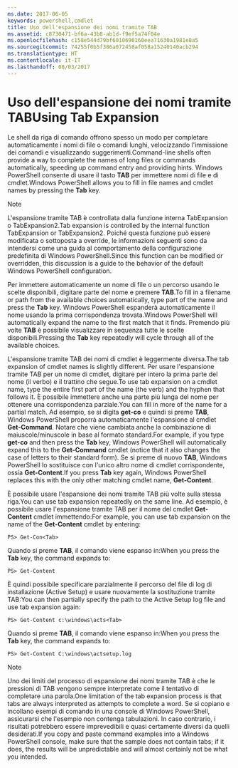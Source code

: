 ```yaml
---
ms.date: 2017-06-05
keywords: powershell,cmdlet
title: Uso dell'espansione dei nomi tramite TAB
ms.assetid: c8730471-bf6a-43b8-ab1d-f9ef5a74f04e
ms.openlocfilehash: c158e544d79bf6010690160eea71630a1981e8a5
ms.sourcegitcommit: 74255f0b5f386a072458af058a15240140acb294
ms.translationtype: HT
ms.contentlocale: it-IT
ms.lasthandoff: 08/03/2017
---
```

# <a name="using-tab-expansion"></a><span data-ttu-id="b5467-103">Uso dell'espansione dei nomi tramite TAB</span><span class="sxs-lookup"><span data-stu-id="b5467-103">Using Tab Expansion</span></span>
<span data-ttu-id="b5467-104">Le shell da riga di comando offrono spesso un modo per completare automaticamente i nomi di file o comandi lunghi, velocizzando l'immissione dei comandi e visualizzando suggerimenti.</span><span class="sxs-lookup"><span data-stu-id="b5467-104">Command-line shells often provide a way to complete the names of long files or commands automatically, speeding up command entry and providing hints.</span></span> <span data-ttu-id="b5467-105">Windows PowerShell consente di usare il tasto **TAB** per immettere nomi di file e di cmdlet.</span><span class="sxs-lookup"><span data-stu-id="b5467-105">Windows PowerShell allows you to fill in file names and cmdlet names by pressing the **Tab** key.</span></span>

> [!NOTE]
> <span data-ttu-id="b5467-106">L'espansione tramite TAB è controllata dalla funzione interna TabExpansion o TabExpansion2.</span><span class="sxs-lookup"><span data-stu-id="b5467-106">Tab expansion is controlled by the internal function TabExpansion or TabExpansion2.</span></span> <span data-ttu-id="b5467-107">Poiché questa funzione può essere modificata o sottoposta a override, le informazioni seguenti sono da intendersi come una guida al comportamento della configurazione predefinita di Windows PowerShell.</span><span class="sxs-lookup"><span data-stu-id="b5467-107">Since this function can be modified or overridden, this discussion is a guide to the behavior of the default Windows PowerShell configuration.</span></span>

<span data-ttu-id="b5467-108">Per immettere automaticamente un nome di file o un percorso usando le scelte disponibili, digitare parte del nome e premere **TAB**.</span><span class="sxs-lookup"><span data-stu-id="b5467-108">To fill in a filename or path from the available choices automatically, type part of the name and press the **Tab** key.</span></span> <span data-ttu-id="b5467-109">Windows PowerShell espanderà automaticamente il nome usando la prima corrispondenza trovata.</span><span class="sxs-lookup"><span data-stu-id="b5467-109">Windows PowerShell will automatically expand the name to the first match that it finds.</span></span> <span data-ttu-id="b5467-110">Premendo più volte **TAB** è possibile visualizzare in sequenza tutte le scelte disponibili.</span><span class="sxs-lookup"><span data-stu-id="b5467-110">Pressing the **Tab** key repeatedly will cycle through all of the available choices.</span></span>

<span data-ttu-id="b5467-111">L'espansione tramite TAB dei nomi di cmdlet è leggermente diversa.</span><span class="sxs-lookup"><span data-stu-id="b5467-111">The tab expansion of cmdlet names is slightly different.</span></span> <span data-ttu-id="b5467-112">Per usare l'espansione tramite TAB per un nome di cmdlet, digitare per intero la prima parte del nome (il verbo) e il trattino che segue.</span><span class="sxs-lookup"><span data-stu-id="b5467-112">To use tab expansion on a cmdlet name, type the entire first part of the name (the verb) and the hyphen that follows it.</span></span> <span data-ttu-id="b5467-113">È possibile immettere anche una parte più lunga del nome per ottenere una corrispondenza parziale.</span><span class="sxs-lookup"><span data-stu-id="b5467-113">You can fill in more of the name for a partial match.</span></span> <span data-ttu-id="b5467-114">Ad esempio, se si digita **get-co** e quindi si preme **TAB**, Windows PowerShell proporrà automaticamente l'espansione al cmdlet **Get-Command**. Notare che viene cambiata anche la combinazione di maiuscole/minuscole in base al formato standard.</span><span class="sxs-lookup"><span data-stu-id="b5467-114">For example, if you type **get-co** and then press the **Tab** key, Windows PowerShell will automatically expand this to the **Get-Command** cmdlet (notice that it also changes the case of letters to their standard form).</span></span> <span data-ttu-id="b5467-115">Se si preme di nuovo **TAB**, Windows PowerShell lo sostituisce con l'unico altro nome di cmdlet corrispondente, ossia **Get-Content**.</span><span class="sxs-lookup"><span data-stu-id="b5467-115">If you press **Tab** key again, Windows PowerShell replaces this with the only other matching cmdlet name, **Get-Content**.</span></span>

<span data-ttu-id="b5467-116">È possibile usare l'espansione dei nomi tramite TAB più volte sulla stessa riga.</span><span class="sxs-lookup"><span data-stu-id="b5467-116">You can use tab expansion repeatedly on the same line.</span></span> <span data-ttu-id="b5467-117">Ad esempio, è possibile usare l'espansione tramite TAB per il nome del cmdlet **Get-Content** cmdlet immettendo:</span><span class="sxs-lookup"><span data-stu-id="b5467-117">For example, you can use tab expansion on the name of the **Get-Content** cmdlet by entering:</span></span>

```
PS> Get-Con<Tab>
```

<span data-ttu-id="b5467-118">Quando si preme **TAB**, il comando viene espanso in:</span><span class="sxs-lookup"><span data-stu-id="b5467-118">When you press the **Tab** key, the command expands to:</span></span>

```
PS> Get-Content
```

<span data-ttu-id="b5467-119">È quindi possibile specificare parzialmente il percorso del file di log di installazione (Active Setup) e usare nuovamente la sostituzione tramite TAB:</span><span class="sxs-lookup"><span data-stu-id="b5467-119">You can then partially specify the path to the Active Setup log file and use tab expansion again:</span></span>

```
PS> Get-Content c:\windows\acts<Tab>
```

<span data-ttu-id="b5467-120">Quando si preme **TAB**, il comando viene espanso in:</span><span class="sxs-lookup"><span data-stu-id="b5467-120">When you press the **Tab** key, the command expands to:</span></span>

```
PS> Get-Content C:\windows\actsetup.log
```

> [!NOTE]
> <span data-ttu-id="b5467-121">Uno dei limiti del processo di espansione dei nomi tramite TAB è che le pressioni di TAB vengono sempre interpretate come il tentativo di completare una parola.</span><span class="sxs-lookup"><span data-stu-id="b5467-121">One limitation of the tab expansion process is that tabs are always interpreted as attempts to complete a word.</span></span> <span data-ttu-id="b5467-122">Se si copiano e incollano esempi di comando in una console di Windows PowerShell, assicurarsi che l'esempio non contenga tabulazioni. In caso contrario, i risultati potrebbero essere imprevedibili e quasi certamente diversi da quelli desiderati.</span><span class="sxs-lookup"><span data-stu-id="b5467-122">If you copy and paste command examples into a Windows PowerShell console, make sure that the sample does not contain tabs; if it does, the results will be unpredictable and will almost certainly not be what you intended.</span></span>

